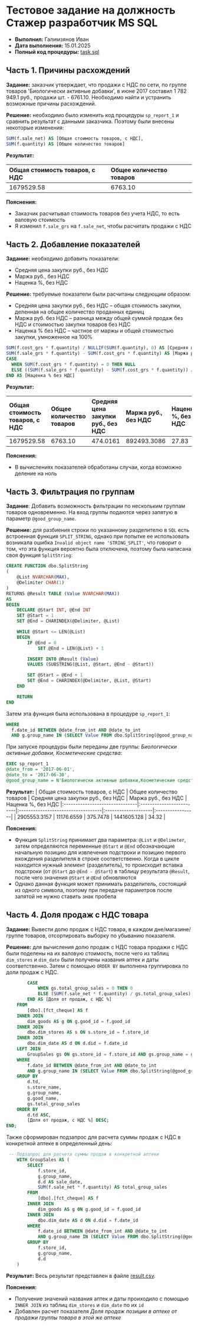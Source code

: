 # Тестовое задание на должность Стажер разработчик MS SQL
* **Выполнил:** Галимзянов Иван
* **Дата выполнения:** 15.01.2025
* **Полный код процедуры:** [task.sql](https://github.com/VaniaGalimzianov/SQL_Task/blob/main/task.sql)

## Часть 1. Причины расхождений
**Задание:** заказчик утверждает, что продажи с НДС по сети, по группе товаров 'Биологически активные добавки', в июне 2017 составил 1 782 949.1 руб., продажи шт. - 6761.10. Необходимо найти и устранить возможные причины расхождений.

**Решение:** необходимо было изменить код процедуры `sp_report_1` и сравнить результат с данными заказчика. Поэтому были внесены некоторые изменения:

```sql
SUM(f.sale_net) AS [Общая стоимость товаров, с НДС],        
SUM(f.quantity) AS [Общее количество товаров]
```

**Результат:**

| Общая стоимость товаров, с НДС | Общее количество товаров |
|:-------------------------------|:-------------------------|
|  1679529.58                    | 6763.10                  |

**Пояснения:**
* Заказчик расчитывал стоимость товаров без учета НДС, то есть валовую стоимость
* Я изменил `f.sale_grs` на `f.sale_net`, чтобы расчитать продажи с НДС

## Часть 2. Добавление показателей
**Задание:** необходимо добавить показатели:
* Средняя цена закупки руб., без НДС
* Маржа руб., без НДС
* Наценка %, без НДС

**Решение:** требуемые показатели были расчитаны следующим образом:
* Средняя цена закупки руб., без НДС – общая стоимость закупки, деленная на общее количество проданных единиц
* Маржа руб. без НДС – разница между общей суммой продаж без НДС и стоимостью закупки товаров без НДС
* Наценка % без НДС – частное от маржы и общей стоимостью закупки, умноженное на 100%

```sql
SUM(f.cost_grs * f.quantity) / NULLIF(SUM(f.quantity), 0) AS [Средняя цена закупки руб., без НДС],
SUM(f.sale_grs * f.quantity) - SUM(f.cost_grs * f.quantity) AS [Маржа руб., без НДС],    
CASE     
  WHEN SUM(f.cost_grs * f.quantity) = 0 THEN NULL     
  ELSE ((SUM(f.sale_grs * f.quantity) - SUM(f.cost_grs * f.quantity)) / SUM(f.cost_grs * f.quantity)) * 100     
END AS [Наценка % без НДС]
```

**Результат:**

| Общая стоимость товаров, с НДС | Общее количество товаров | Средняя цена закупки руб., без НДС | Маржа руб., без НДС | Наценка %, без НДС
|:-------------------------------|:-------------------------|:-----------------------------------|:--------------------|:-----------------|
|  1679529.58                    | 6763.10                  | 474.0161                           | 892493.3086         | 27.83            |

**Пояснения:**
* В вычислениях показателей обработаны случаи, когда возможно деление на ноль

## Часть 3. Фильтрация по группам
**Задание**: Добавить возможность фильтрации по нескольким группам товаров одновременно. На вход группы подаются через запятую в параметр `@good_group_name`.

**Решение:** для разбиения строки по указанному разделителю в `SQL` есть встроенная функция `SPLIT_STRING`, однако при попытке ее использовать возникала ошибка `Invalid object name 'STRING_SPLIT'`, что говорит о том, что эта функция вероятно была отключена, поэтому была написана своя функция `SplitString`:

```sql
CREATE FUNCTION dbo.SplitString
(
    @List NVARCHAR(MAX),
    @Delimiter CHAR(1)
)
RETURNS @Result TABLE (Value NVARCHAR(MAX))
AS
BEGIN
    DECLARE @Start INT, @End INT
    SET @Start = 1
    SET @End = CHARINDEX(@Delimiter, @List)

    WHILE @Start <= LEN(@List)
    BEGIN
        IF @End = 0 
            SET @End = LEN(@List) + 1

        INSERT INTO @Result (Value)
        VALUES (SUBSTRING(@List, @Start, @End - @Start))

        SET @Start = @End + 1
        SET @End = CHARINDEX(@Delimiter, @List, @Start)
    END

    RETURN
END
```

Затем эта функция была использована в процедуре `sp_report_1`:

```sql
WHERE   
  f.date_id BETWEEN @date_from_int AND @date_to_int    
  AND g.group_name IN (SELECT Value FROM dbo.SplitString(@good_group_name, ','));    
```

При запуске процедуры были переданы две группы: _Биологически активные добавки, Косметические средства_:

```sql
EXEC sp_report_1
@date_from = '2017-06-01', 
@date_to = '2017-06-30', 
@good_group_name = N'Биологически активные добавки,Косметические средства'
```

**Результат:**
| Общая стоимость товаров, с НДС | Общее количество товаров | Средняя цена закупки руб., без НДС | Маржа руб., без НДС | Наценка %, без НДС
|:-------------------------------|:-------------------------|:-----------------------------------|:--------------------|:-----------------|
|  2905553.3157                  | 11176.6559               | 375.7478                           | 1441605.128         | 34.32            |

**Пояснения:**
* Функция `SplitString` принимает два параметра: `@List` и `@Delimeter`, затем определяются переменные `@Start` и `@End` обозначающие начальную позицию для извлечения подстроки и позицию первого вхождения разделителя в строке соответственно. Когда в цикле находится нужный элемент (разделитель), то происходит вставка подстроки (от `@Start` до `@End - @Start`) в таблицу результата `@Result`, после чего значения `@Start` и `@End` обновляются
* Однако данная функция может принимать разделитель, состоящий из одного символа, поэтому при передаче параметров после запятой не нужно ставить знак пробела

## Часть 4. Доля продаж с НДС товара
**Задание:** Вывести долю продаж с НДС товара, в каждом дне/магазине/группе товаров, отсортировать выборку по убыванию показателя.

**Решение:** для вычисления долю продаж с НДС товара продажи с НДС были поделены на их валовую стоимость, после чего из таблиц `dim_stores` и `dim_date` были получены названия аптек и даты соответственно. Затем с помощью `ORDER BY` выполнена группировка по доли продаж с НДС.

```sql
        CASE 
            WHEN gs.total_group_sales = 0 THEN 0 
            ELSE (SUM(f.sale_net * f.quantity) / gs.total_group_sales)
        END AS [Доля от продаж, с НДС %]
    FROM       
        [dbo].[fct_cheque] AS f        
    INNER JOIN       
        dim_goods AS g ON g.good_id = f.good_id        
    INNER JOIN       
        dbo.dim_stores AS s ON s.store_id = f.store_id
    INNER JOIN       
        dbo.dim_date AS d ON d.did = f.date_id
    LEFT JOIN 
        GroupSales gs ON gs.store_id = f.store_id AND gs.group_name = g.group_name AND gs.sale_date = d.d
    WHERE       
        f.date_id BETWEEN @date_from_int AND @date_to_int        
        AND g.group_name IN (SELECT Value FROM dbo.SplitString(@good_group_name, ','))        
    GROUP BY
        d.td,
        s.store_name,
        g.group_name,
        g.good_name,
        gs.total_group_sales
    ORDER BY 
        d.td ASC,
        [Доля от продаж, с НДС %] DESC;
END;
```

Также сформирован подзапрос для расчета суммы продаж с НДС в конкретной аптеке в определенный день:

```sql
 -- Подзапрос для расчета суммы продаж в конкретной аптеке
    WITH GroupSales AS (
        SELECT 
            f.store_id,
            g.group_name,
            d.d AS sale_date,
            SUM(f.sale_net * f.quantity) AS total_group_sales
        FROM       
            [dbo].[fct_cheque] AS f        
        INNER JOIN       
            dim_goods AS g ON g.good_id = f.good_id        
        INNER JOIN       
            dbo.dim_date AS d ON d.did = f.date_id
        WHERE       
            f.date_id BETWEEN @date_from_int AND @date_to_int        
            AND g.group_name IN (SELECT Value FROM dbo.SplitString(@good_group_name, ', '))
        GROUP BY 
            f.store_id,
            g.group_name,
            d.d
    )
```

**Результат:**
Весь результат представлен в файле [result.csv](https://github.com/VaniaGalimzianov/SQL_Task/blob/main/result.csv).

**Пояснения:**
* Получение значений названия аптек и даты проиходило с помощью `INNER JOIN` из таблиц `dim_stores` и `dim_date` по их `id`
* Добавлен расчет показателя _Доля продаж позиции в аптеке от продажи группы товара в этой же аптеке_
